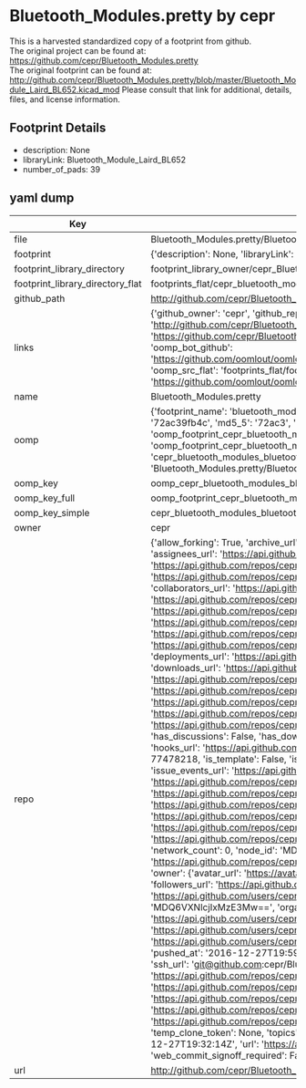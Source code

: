 # Bluetooth_Modules.pretty by cepr  
This is a harvested standardized copy of a footprint from github.  
The original project can be found at:  
https://github.com/cepr/Bluetooth_Modules.pretty  
The original footprint can be found at:
http://github.com/cepr/Bluetooth_Modules.pretty/blob/master/Bluetooth_Module_Laird_BL652.kicad_mod
Please consult that link for additional, details, files, and license information.  
## Footprint Details
* description: None  
* libraryLink: Bluetooth_Module_Laird_BL652  
* number_of_pads: 39  
## yaml dump  
| Key | Value |  
| --- | --- |  
| file | Bluetooth_Modules.pretty/Bluetooth_Module_Laird_BL652.kicad_mod |  
| footprint | {'description': None, 'libraryLink': 'Bluetooth_Module_Laird_BL652', 'number_of_pads': 39} |  
| footprint_library_directory | footprint_library_owner/cepr_Bluetooth_Modules.pretty |  
| footprint_library_directory_flat | footprints_flat/cepr_bluetooth_modules_bluetooth_module_laird_bl652/working |  
| github_path | http://github.com/cepr/Bluetooth_Modules.pretty/blob/master/Bluetooth_Module_Laird_BL652.kicad_mod |  
| links | {'github_owner': 'cepr', 'github_repo_name': 'Bluetooth_Modules.pretty', 'github_src': 'http://github.com/cepr/Bluetooth_Modules.pretty/blob/master/Bluetooth_Module_Laird_BL652.kicad_mod', 'github_src_repo': 'https://github.com/cepr/Bluetooth_Modules.pretty', 'oomp_bot': 'footprints/cepr_bluetooth_modules_bluetooth_module_laird_bl652/working', 'oomp_bot_github': 'https://github.com/oomlout/oomlout_oomp_footprint_bot/tree/main/footprints/cepr_bluetooth_modules_bluetooth_module_laird_bl652/working', 'oomp_src_flat': 'footprints_flat/footprints_flat/cepr_bluetooth_modules_bluetooth_module_laird_bl652/working', 'oomp_src_flat_github': 'https://github.com/oomlout/oomlout_oomp_footprint_src/tree/main/footprints_flat/cepr_bluetooth_modules_bluetooth_module_laird_bl652/working'} |  
| name | Bluetooth_Modules.pretty |  
| oomp | {'footprint_name': 'bluetooth_module_laird_bl652', 'library_name': 'bluetooth_modules', 'md5': '72ac39fb4c7dcfd685fcc89c87caf15c', 'md5_10': '72ac39fb4c', 'md5_5': '72ac3', 'md5_6': '72ac39', 'oomp_key': 'oomp_cepr_bluetooth_modules_bluetooth_module_laird_bl652', 'oomp_key_extra': 'oomp_footprint_cepr_bluetooth_modules_bluetooth_module_laird_bl652', 'oomp_key_full': 'oomp_footprint_cepr_bluetooth_modules_bluetooth_module_laird_bl652_72ac39', 'oomp_key_simple': 'cepr_bluetooth_modules_bluetooth_module_laird_bl652', 'original_filename': 'Bluetooth_Modules.pretty/Bluetooth_Module_Laird_BL652.kicad_mod', 'owner_name': 'cepr'} |  
| oomp_key | oomp_cepr_bluetooth_modules_bluetooth_module_laird_bl652 |  
| oomp_key_full | oomp_footprint_cepr_bluetooth_modules_bluetooth_module_laird_bl652 |  
| oomp_key_simple | cepr_bluetooth_modules_bluetooth_module_laird_bl652 |  
| owner | cepr |  
| repo | {'allow_forking': True, 'archive_url': 'https://api.github.com/repos/cepr/Bluetooth_Modules.pretty/{archive_format}{/ref}', 'archived': False, 'assignees_url': 'https://api.github.com/repos/cepr/Bluetooth_Modules.pretty/assignees{/user}', 'blobs_url': 'https://api.github.com/repos/cepr/Bluetooth_Modules.pretty/git/blobs{/sha}', 'branches_url': 'https://api.github.com/repos/cepr/Bluetooth_Modules.pretty/branches{/branch}', 'clone_url': 'https://github.com/cepr/Bluetooth_Modules.pretty.git', 'collaborators_url': 'https://api.github.com/repos/cepr/Bluetooth_Modules.pretty/collaborators{/collaborator}', 'comments_url': 'https://api.github.com/repos/cepr/Bluetooth_Modules.pretty/comments{/number}', 'commits_url': 'https://api.github.com/repos/cepr/Bluetooth_Modules.pretty/commits{/sha}', 'compare_url': 'https://api.github.com/repos/cepr/Bluetooth_Modules.pretty/compare/{base}...{head}', 'contents_url': 'https://api.github.com/repos/cepr/Bluetooth_Modules.pretty/contents/{+path}', 'contributors_url': 'https://api.github.com/repos/cepr/Bluetooth_Modules.pretty/contributors', 'created_at': '2016-12-27T19:32:14Z', 'default_branch': 'master', 'deployments_url': 'https://api.github.com/repos/cepr/Bluetooth_Modules.pretty/deployments', 'description': 'KiCad footprints', 'disabled': False, 'downloads_url': 'https://api.github.com/repos/cepr/Bluetooth_Modules.pretty/downloads', 'events_url': 'https://api.github.com/repos/cepr/Bluetooth_Modules.pretty/events', 'fork': False, 'forks': 0, 'forks_count': 0, 'forks_url': 'https://api.github.com/repos/cepr/Bluetooth_Modules.pretty/forks', 'full_name': 'cepr/Bluetooth_Modules.pretty', 'git_commits_url': 'https://api.github.com/repos/cepr/Bluetooth_Modules.pretty/git/commits{/sha}', 'git_refs_url': 'https://api.github.com/repos/cepr/Bluetooth_Modules.pretty/git/refs{/sha}', 'git_tags_url': 'https://api.github.com/repos/cepr/Bluetooth_Modules.pretty/git/tags{/sha}', 'git_url': 'git://github.com/cepr/Bluetooth_Modules.pretty.git', 'has_discussions': False, 'has_downloads': True, 'has_issues': True, 'has_pages': False, 'has_projects': True, 'has_wiki': True, 'homepage': None, 'hooks_url': 'https://api.github.com/repos/cepr/Bluetooth_Modules.pretty/hooks', 'html_url': 'https://github.com/cepr/Bluetooth_Modules.pretty', 'id': 77478218, 'is_template': False, 'issue_comment_url': 'https://api.github.com/repos/cepr/Bluetooth_Modules.pretty/issues/comments{/number}', 'issue_events_url': 'https://api.github.com/repos/cepr/Bluetooth_Modules.pretty/issues/events{/number}', 'issues_url': 'https://api.github.com/repos/cepr/Bluetooth_Modules.pretty/issues{/number}', 'keys_url': 'https://api.github.com/repos/cepr/Bluetooth_Modules.pretty/keys{/key_id}', 'labels_url': 'https://api.github.com/repos/cepr/Bluetooth_Modules.pretty/labels{/name}', 'language': None, 'languages_url': 'https://api.github.com/repos/cepr/Bluetooth_Modules.pretty/languages', 'license': None, 'merges_url': 'https://api.github.com/repos/cepr/Bluetooth_Modules.pretty/merges', 'milestones_url': 'https://api.github.com/repos/cepr/Bluetooth_Modules.pretty/milestones{/number}', 'mirror_url': None, 'name': 'Bluetooth_Modules.pretty', 'network_count': 0, 'node_id': 'MDEwOlJlcG9zaXRvcnk3NzQ3ODIxOA==', 'notifications_url': 'https://api.github.com/repos/cepr/Bluetooth_Modules.pretty/notifications{?since,all,participating}', 'open_issues': 0, 'open_issues_count': 0, 'owner': {'avatar_url': 'https://avatars.githubusercontent.com/u/213173?v=4', 'events_url': 'https://api.github.com/users/cepr/events{/privacy}', 'followers_url': 'https://api.github.com/users/cepr/followers', 'following_url': 'https://api.github.com/users/cepr/following{/other_user}', 'gists_url': 'https://api.github.com/users/cepr/gists{/gist_id}', 'gravatar_id': '', 'html_url': 'https://github.com/cepr', 'id': 213173, 'login': 'cepr', 'node_id': 'MDQ6VXNlcjIxMzE3Mw==', 'organizations_url': 'https://api.github.com/users/cepr/orgs', 'received_events_url': 'https://api.github.com/users/cepr/received_events', 'repos_url': 'https://api.github.com/users/cepr/repos', 'site_admin': False, 'starred_url': 'https://api.github.com/users/cepr/starred{/owner}{/repo}', 'subscriptions_url': 'https://api.github.com/users/cepr/subscriptions', 'type': 'User', 'url': 'https://api.github.com/users/cepr'}, 'private': False, 'pulls_url': 'https://api.github.com/repos/cepr/Bluetooth_Modules.pretty/pulls{/number}', 'pushed_at': '2016-12-27T19:59:54Z', 'releases_url': 'https://api.github.com/repos/cepr/Bluetooth_Modules.pretty/releases{/id}', 'size': 1, 'ssh_url': 'git@github.com:cepr/Bluetooth_Modules.pretty.git', 'stargazers_count': 0, 'stargazers_url': 'https://api.github.com/repos/cepr/Bluetooth_Modules.pretty/stargazers', 'statuses_url': 'https://api.github.com/repos/cepr/Bluetooth_Modules.pretty/statuses/{sha}', 'subscribers_count': 2, 'subscribers_url': 'https://api.github.com/repos/cepr/Bluetooth_Modules.pretty/subscribers', 'subscription_url': 'https://api.github.com/repos/cepr/Bluetooth_Modules.pretty/subscription', 'svn_url': 'https://github.com/cepr/Bluetooth_Modules.pretty', 'tags_url': 'https://api.github.com/repos/cepr/Bluetooth_Modules.pretty/tags', 'teams_url': 'https://api.github.com/repos/cepr/Bluetooth_Modules.pretty/teams', 'temp_clone_token': None, 'topics': [], 'trees_url': 'https://api.github.com/repos/cepr/Bluetooth_Modules.pretty/git/trees{/sha}', 'updated_at': '2016-12-27T19:32:14Z', 'url': 'https://api.github.com/repos/cepr/Bluetooth_Modules.pretty', 'visibility': 'public', 'watchers': 0, 'watchers_count': 0, 'web_commit_signoff_required': False} |  
| url | http://github.com/cepr/Bluetooth_Modules.pretty |  

